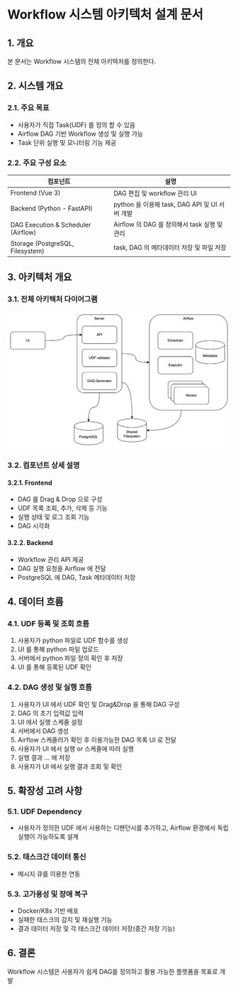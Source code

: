 # Workflow 시스템 아키텍처 설계 문서

## 1. 개요

본 문서는 Workflow 시스템의 전체 아키텍처를 정의한다.

## 2. 시스템 개요

### 2.1. 주요 목표

- 사용자가 직접 Task(UDF) 를 정의 할 수 있음
- Airflow DAG 기반 Workflow 생성 및 실행 가능
- Task 단위 실행 및 모니터링 기능 제공

### 2.2. 주요 구성 요소

| 컴포넌트                                | 설명                                    |
|-------------------------------------|---------------------------------------|
| Frontend (Vue 3)                    | DAG 편집 및 workflow 관리 UI               |
| Backend (Python - FastAPI)          | python 을 이용해 task, DAG API 및 UI 서버 개발 |
| DAG Execution & Scheduler (Airflow) | Airflow 의 DAG 를 정의해서 task 실행 및 관리     |
| Storage (PostgreSQL, Filesystem)    | task, DAG 의 메타데이터 저장 및 파일 저장          |

## 3. 아키텍처 개요

### 3.1. 전체 아키텍처 다이어그램

![](./imgs/architecture.png)

### 3.2. 컴포넌트 상세 설명

#### 3.2.1. Frontend

- DAG 를 Drag & Drop 으로 구성
- UDF 목록 조회, 추가, 삭제 등 기능
- 실행 상태 및 로그 조회 기능
- DAG 시각화

#### 3.2.2. Backend

- Workflow 관리 API 제공
- DAG 실행 요청을 Airflow 에 전달
- PostgreSQL 에 DAG, Task 메타데이터 저장

## 4. 데이터 흐름

### 4.1. UDF 등록 및 조회 흐름

1. 사용자가 python 파일로 UDF 함수를 생성
2. UI 를 통해 python 파일 업로드
3. 서버에서 python 파일 정의 확인 후 저장
4. UI 를 통해 등록된 UDF 확인

### 4.2. DAG 생성 및 실행 흐름

1. 사용자가 UI 에서 UDF 확인 및 Drag&Drop 을 통해 DAG 구성
2. DAG 의 초기 입력값 입력
3. UI 에서 실행 스케줄 설정
4. 서버에서 DAG 생성
5. Airflow 스케줄러가 확인 후 이용가능한 DAG 목록 UI 로 전달
6. 사용자가 UI 에서 실행 or 스케줄에 따라 실행
7. 실행 결과 ... 에 저장
8. 사용자가 UI 에서 실행 결과 조회 및 확인

## 5. 확장성 고려 사항

### 5.1. UDF Dependency

- 사용자가 정의한 UDF 에서 사용하는 디펜던시를 추가하고, Airflow 환경에서 독립 실행이 가능하도록 설계

### 5.2. 태스크간 데이터 통신

- 메시지 큐를 이용한 연동

### 5.3. 고가용성 및 장애 복구

- Docker/K8s 기반 배포
- 실패한 태스크의 감지 및 재실행 기능
- 결과 데이터 저장 및 각 태스크간 데이터 저장(중간 저장 기능)

## 6. 결론

Workflow 시스템은 사용자가 쉽게 DAG를 정의하고 활용 가능한 플랫폼을 목표로 개발